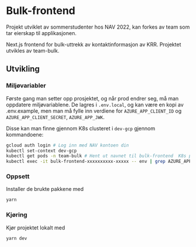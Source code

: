 # Bulk-frontend

Projekt utviklet av sommerstudenter hos NAV 2022, kan forkes av team som tar eierskap til applikasjonen.

Next.js frontend for bulk-uttrekk av kontaktinformasjon av KRR.
Projektet utvikles av team-bulk.

## Utvikling

### Miljøvariabler

Første gang man setter opp prosjektet, og når prod endrer seg, må man oppdatere miljøvariablene.
De lagres i `.env.local`, og kan være en kopi av .env.example, men man må fylle inn verdiene for `AZURE_APP_CLIENT_ID` og `AZURE_APP_CLIENT_SECRET`, `AZURE_APP_JWK`.

Disse kan man finne gjennom K8s clusteret i `dev-gcp` gjennom kommandoene:

```bash
gcloud auth login # Log inn med NAV kontoen din
kubectl set-context dev-gcp
kubectl get pods -n team-bulk # Hent ut navnet til bulk-frontend  K8s på formen bulk-frontend-xxxxxxxxx-xxxxx
kubectl exec -it bulk-frontend-xxxxxxxxxx-xxxxx -- env | grep AZURE_APP
```

### Oppsett

Installer de brukte pakkene med

```bash
yarn
```

### Kjøring

Kjør projektet lokalt med

```bash
yarn dev
```
